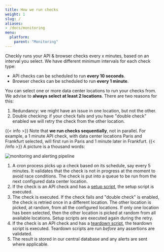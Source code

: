 ```yaml
---
title: How we run checks
weight: 1
slug: /
aliases:
- /docs/monitoring
menu:
  platform:
    parent: "Monitoring"
---
```


Checkly runs your API & browser checks every x minutes, based on an interval you select. 
We have different minimum intervals for each check type:

- API checks can be scheduled to run **every 10 seconds**.
- Browser checks can be scheduled to run **every 1 minute**.

You can select one or more data center locations to run your checks from. We advise to **always select at least 2 locations**.
There are two reasons for this:

1. Redundancy: we might have an issue in one location, but not the other. 
2. Double checking: if your check fails and you have "double check" enabled we will retry the check from the other location.

{{< info >}}
Note that **we run checks sequentially**, not in parallel. For example, a 1 minute API check, with data center locations
Paris and Frankfurt selected, will first run in Paris and 1 minute later in Frankfurt.
{{< /info >}}
A picture is a thousand words:

![monitoring and alerting pipeline](/docs/images/monitoring/pipeline.png)

1. A cron process picks up a check based on its schedule, say every 5 minutes. It validates that the check is not in progress at the moment to avoid race conditions. The check is put into a queue to be run from the next configured data center location.
2. If the check is an API check and has a [setup script](/docs/api-checks/setup-teardown-scripts/), the setup script is executed. 
3. The check is executed. If the check fails and "double check" is enabled, the check is retried once in a different location.
The other location is picked, at random, from all the configured locations. If only one location has been selected, then the other location is picked at random from all available locations. Setup scripts are executed again during the retry.
4. If the check is an API check and has a [teardown script](/docs/api-checks/setup-teardown-scripts/), the teardown script is executed.
Teardown scripts are run *before* any assertions are validated.
5. The result is stored in our central database and any alerts are sent where applicable.
